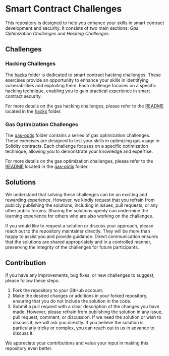 # Smart Contract Challenges

This repository is designed to help you enhance your skills in smart contract development and security. It consists of two main sections: *Gas Optimization Challenges* and *Hacking Challenges*.

## Challenges

### Hacking Challenges
The [hacks](./src/hacks/) folder is dedicated to smart contract hacking challenges. These exercises provide an opportunity to enhance your skills in identifying vulnerabilities and exploiting them. Each challenge focuses on a specific hacking technique, enabling you to gain practical experience in smart contract security.

For more details on the gas hacking challenges, please refer to the [README](./src/hacks/README.md) located in the [hacks](./src/hacks/) folder.

### Gas Optimization Challenges
The [gas-optis](./src/gas-optis/) folder contains a series of gas optimization challenges. These exercises are designed to test your skills in optimizing gas usage in Solidity contracts. Each challenge focuses on a specific optimization technique, allowing you to demonstrate your knowledge and expertise.

For more details on the gas optimization challenges, please refer to the [README](./src/gas-optis/README.md) located in the [gas-optis](./src/gas-optis/) folder.

## Solutions

We understand that solving these challenges can be an exciting and rewarding experience. However, we kindly request that you refrain from publicly publishing the solutions, including in issues, pull requests, or any other public forums. Sharing the solutions openly can undermine the learning experience for others who are also working on the challenges.

If you would like to request a solution or discuss your approach, please reach out to the repository maintainer directly. They will be more than happy to assist you and provide guidance. Direct communication ensures that the solutions are shared appropriately and in a controlled manner, preserving the integrity of the challenges for future participants.

## Contribution

If you have any improvements, bug fixes, or new challenges to suggest, please follow these steps:
1. Fork the repository to your GitHub account.
2. Make the desired changes or additions in your forked repository, ensuring that you do not include the solution in the code.
3. Submit a pull request with a clear description of the changes you have made. However, please refrain from publishing the solution in any issue, pull request, comment, or discussion. If we need the solution or wish to discuss it, we will ask you directly. If you believe the solution is particularly tricky or complex, you can reach out to us in advance to discuss it.

We appreciate your contributions and value your input in making this repository even better.
